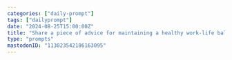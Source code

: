 ```yaml
---
categories: ["daily-prompt"]
tags: ["dailyprompt"]
date: "2024-08-25T15:00:00Z"
title: "Share a piece of advice for maintaining a healthy work-life balance."
type: "prompts"
mastodonID: "113023542186163095"
---
```

